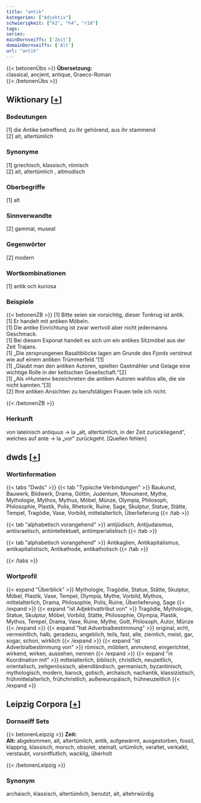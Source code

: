 ```yaml
---
title: "antik"
kategorien: ["Adjektiv"]
schwierigkeit: ["k2", "h4", "r18"]
tags:
series:
mainDornseiffs: ['Zeit']
domainDornseiffs: ['Alt']
url: "antik"
---
```


{{< betonenÜbs >}}
**Übersetzung:**  
classical, ancient, antique, Graeco-Roman  
{{< /betonenÜbs >}}

## Wiktionary [[+](https://de.wiktionary.org/wiki/antik)]

### Bedeutungen
[1] die Antike betreffend, zu ihr gehörend, aus ihr stammend  
[2] alt, altertümlich  

### Synonyme
[1] griechisch, klassisch, römisch  
[2] alt, altertümlich , altmodisch  

### Oberbegriffe
[1] alt  

### Sinnverwandte
[2] gammal, museal  

### Gegenwörter
[2] modern  

### Wortkombinationen
[1] antik och kuriosa  

### Beispiele
{{< betonenZB >}}
[1] Bitte seien sie vorsichtig, dieser Tonkrug ist antik.  
[1] Er handelt mit antiken Möbeln.  
[1] Die antike Einrichtung ist zwar wertvoll aber nicht jedermanns Geschmack.  
[1] Bei diesem Exponat handelt es sich um ein antikes Sitzmöbel aus der Zeit Trajans.  
[1] „Die zersprungenen Basaltblöcke lagen am Grunde des Fjords verstreut wie auf einem antiken Trümmerfeld.“[1]  
[1] „Glaubt man den antiken Autoren, spielten Gastmähler und Gelage eine wichtige Rolle in der keltischen Gesellschaft.“[2]  
[1] „Als »Hunnen« bezeichneten die antiken Autoren wahllos alle, die sie nicht kannten.“[3]  
[2] Ihre antiken Ansichten zu berufstätigen Frauen teile ich nicht.  

{{< /betonenZB >}}
### Herkunft
von lateinisch antiquus → la „alt, altertümlich, in der Zeit zurückliegend“, welches auf ante → la „vor“ zurückgeht. [Quellen fehlen]  



## dwds [[+](https://www.dwds.de/wb/antik)]

### Wortinformation
{{< tabs "Dwds" >}}
{{< tab "Typische Verbindungen" >}}
Baukunst, Bauwerk, Bildwerk, Drama, Göttin, Judentum, Monument, Mythe, Mythologie, Mythos, Mythus, Möbel, Münze, Olympia, Philosoph, Philosophie, Plastik, Polis, Rhetorik, Ruine, Sage, Skulptur, Statue, Stätte, Tempel, Tragödie, Vase, Vorbild, mittelalterlich, Überlieferung
{{< /tab >}}

{{< tab "alphabetisch vorangehend" >}}
antijüdisch, Antijudaismus, antiisraelisch, antiintellektuell, antiimperialistisch
{{< /tab >}}

{{< tab "alphabetisch vorangehend" >}}
Antikaglien, Antikapitalismus, antikapitalistisch, Antikathode, antikatholisch
{{< /tab >}}

{{< /tabs >}}

### Wortprofil
{{< expand "Überblick" >}} Mythologie, Tragödie, Statue, Stätte, Skulptur, Möbel, Plastik, Vase, Tempel, Olympia, Mythe, Vorbild, Mythos, mittelalterlich, Drama, Philosophie, Polis, Ruine, Überlieferung, Sage {{< /expand >}}
{{< expand "ist Adjektivattribut von" >}} Tragödie, Mythologie, Statue, Skulptur, Möbel, Vorbild, Stätte, Philosophie, Olympia, Plastik, Mythos, Tempel, Drama, Vase, Ruine, Mythe, Gott, Philosoph, Autor, Münze {{< /expand >}}
{{< expand "hat Adverbialbestimmung" >}} original, echt, vermeintlich, halb, geradezu, angeblich, teils, fast, alle, ziemlich, meist, gar, sogar, schon, wirklich {{< /expand >}}
{{< expand "ist Adverbialbestimmung von" >}} römisch, möbliert, anmutend, eingerichtet, wirkend, wirken, aussehen, nennen {{< /expand >}}
{{< expand "in Koordination mit" >}} mittelalterlich, biblisch, christlich, neuzeitlich, orientalisch, zeitgenössisch, abendländisch, germanisch, byzantinisch, mythologisch, modern, barock, gotisch, archaisch, nachantik, klassizistisch, frühmittelalterlich, frühchristlich, außereuropäisch, frühneuzeitlich {{< /expand >}}

## Leipzig Corpora [[+](https://corpora.uni-leipzig.de/en/res?word=antik&corpusId=deu_newscrawl-public_2018)]

### Dornseiff Sets
{{< betonenLeipzig >}}
**Zeit:**  
**Alt:** abgekommen, alt, altertümlich, antik, aufgewärmt, ausgestorben, fossil, klapprig, klassisch, morsch, obsolet, steinalt, urtümlich, veraltet, verkalkt, verstaubt, vorsintflutlich, wacklig, überholt  

{{< /betonenLeipzig >}}

### Synonym
archaisch, klassisch, altertümlich, benutzt, alt, altehrwürdig

